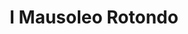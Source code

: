 ---
title: I Mausoleo Rotondo

mediaPath: /videos/mr_16_doc1164-1080p
mediaPosition:  []
mediaRotation:  []
mediaScale: 1
cameraFOV: 60

cameraPosition:  []
cameraTarget:  []

animationEntry: 2000
---